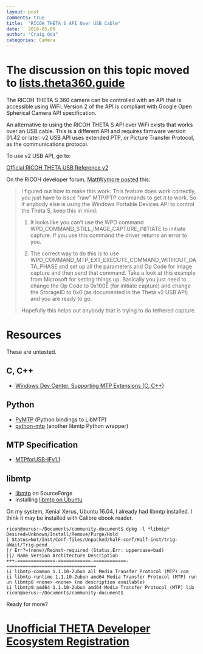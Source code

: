 ```yaml
---
layout: post
comments: true
title:  "RICOH THETA S API Over USB Cable"
date:   2016-05-09
author: "Craig Oda"
categories: Camera
---
```


# The discussion on this topic moved to [lists.theta360.guide](http://lists.theta360.guide/t/ricoh-theta-s-api-over-usb-cable/65?u=codetricity)

The RICOH THETA S 360 camera can be controlled with an API that is accessible using WiFi. Version 2 of the API is compliant with Google Open Spherical Camera API specification.

An alternative to using the RICOH THETA S API over WiFi exists that works over an USB cable. This is a different API and requires firmware version 01.42 or later.  v2 USB API uses extended PTP, or Picture Transfer Protocol, as the communications protocol.

To use v2 USB API, go to:

[Official RICOH THETA USB Reference v2](https://developers.theta360.com/en/docs/v2/usb_reference/)

On the RICOH developer forum,
[MattWymore posted](https://developers.theta360.com/en/forums/viewtopic.php?f=4&t=626) this:

> I figured out how to make this work. This feature does work correctly, you just have to issue “raw” MTP/PTP commands to get it to work. So if anybody else is using the Windows Portable Devices API to control the Theta S, keep this in mind:
>
> 1. It looks like you can’t use the WPD command WPD_COMMAND_STILL_IMAGE_CAPTURE_INITIATE to initiate capture. If you use this command the driver returns an error to you.
>
> 2. The correct way to do this is to use WPD_COMMAND_MTP_EXT_EXECUTE_COMMAND_WITHOUT_DATA_PHASE and set up all the  parameters and Op Code for image capture and then send that command. Take a look at this example from Microsoft for setting things up. Basically you just need to change the Op Code to 0x100E (for initiate capture) and change the StorageID to 0x0 (as documented in the Theta v2 USB API) and you are ready to go.
>
> Hopefully this helps out anybody that is trying to do tethered capture.


# Resources

These are untested.

## C, C++

* [Windows Dev Center, Supporting MTP Extensions (C, C++)](https://msdn.microsoft.com/en-us/library/windows/desktop/ff384848(v=vs.85).aspx)

## Python

* [PyMTP](https://pypi.python.org/pypi/PyMTP) (Python bindings to LibMTP)
* [python-mtp](https://github.com/emdete/python-mtp) (another libmtp Python wrapper)

## MTP Specification

* [MTPforUSB-IFv1.1](https://theta360blog.files.wordpress.com/2016/04/mtpforusb-ifv1-1.pdf)

## libmtp

* [libmtp](http://libmtp.sourceforge.net/) on SourceForge
* installing [libmtp on Ubuntu](http://askubuntu.com/questions/611054/where-is-libmtp)

On my system, Xenial Xerus, Ubuntu 16.04, I already had libmtp installed. I think it may be installed with Calibre ebook reader.

    ricoh@xerus:~/Documents/community-document$ dpkg -l *libmtp*
    Desired=Unknown/Install/Remove/Purge/Hold
    | Status=Not/Inst/Conf-files/Unpacked/halF-conf/Half-inst/trig-aWait/Trig-pend
    |/ Err?=(none)/Reinst-required (Status,Err: uppercase=bad)
    ||/ Name Version Architecture Description
    +++-==============-============-============-=================================
    ii libmtp-common 1.1.10-2ubun all Media Transfer Protocol (MTP) com
    ii libmtp-runtime 1.1.10-2ubun amd64 Media Transfer Protocol (MTP) run
    un libmtp8 <none> <none> (no description available)
    ii libmtp9:amd64 1.1.10-2ubun amd64 Media Transfer Protocol (MTP) lib
    ricoh@xerus:~/Documents/community-document$

Ready for more?

# [Unofficial THETA Developer Ecosystem Registration](http://theta360.guide/ecosystem/)
